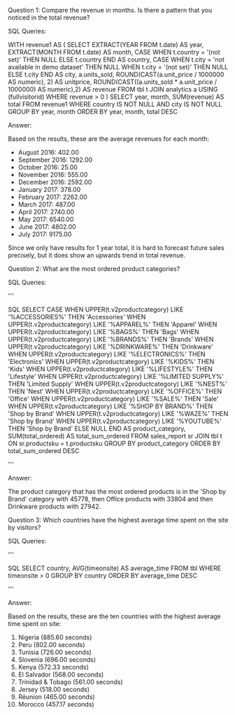 Question 1: Compare the revenue in months. Is there a pattern that you noticed in the total revenue?

SQL Queries:

WITH revenue1 AS (
    SELECT 
        EXTRACT(YEAR FROM t.date) AS year, 
        EXTRACT(MONTH FROM t.date) AS month, 
        CASE 
            WHEN t.country = '(not set)' THEN NULL 
            ELSE t.country 
        END AS country, 
        CASE 
            WHEN t.city = 'not available in demo dataset' THEN NULL 
            WHEN t.city = '(not set)' THEN NULL 
            ELSE t.city 
        END AS city, 
        a.units_sold, 
        ROUND(CAST(a.unit_price / 1000000 AS numeric), 2) AS unitprice, 
        ROUND(CAST((a.units_sold * a.unit_price / 1000000) AS numeric),2) AS revenue 
    FROM 
        tbl t 
    JOIN 
        analytics a USING (fullvisitorid) 
    WHERE 
        revenue > 0 
)
SELECT 
    year, 
    month, 
    SUM(revenue) AS total 
FROM 
    revenue1 
WHERE 
    country IS NOT NULL 
    AND city IS NOT NULL 
GROUP BY 
    year, 
    month 
ORDER BY 
    year, 
    month, 
    total DESC


Answer: 

Based on the results, these are the average revenues for each month:

- August 2016: 402.00
- September 2016: 1292.00
- October 2016: 25.00
- November 2016: 555.00
- December 2016: 2592.00
- January 2017: 378.00
- February 2017: 2262.00
- March 2017: 487.00
- April 2017: 2740.00
- May 2017: 6540.00
- June 2017: 4802.00
- July 2017: 9175.00

Since we only have results for 1 year total, it is hard to forecast future sales precisely, but it does show an upwards trend in total revenue.


Question 2: What are the most ordered product categories?

SQL Queries:

'''

SQL
SELECT 
	CASE 
	WHEN UPPER(t.v2productcategory) LIKE '%ACCESSORIES%' THEN 'Accessories' 
	WHEN UPPER(t.v2productcategory) LIKE '%APPAREL%' THEN 'Apparel' 
	WHEN UPPER(t.v2productcategory) LIKE '%BAGS%' THEN 'Bags' 
	WHEN UPPER(t.v2productcategory) LIKE '%BRANDS%' THEN 'Brands' 
	WHEN UPPER(t.v2productcategory) LIKE '%DRINKWARE%' THEN 'Drinkware' 
	WHEN UPPER(t.v2productcategory) LIKE '%ELECTRONICS%' THEN 'Electronics' 
	WHEN UPPER(t.v2productcategory) LIKE '%KIDS%' THEN 'Kids' 
	WHEN UPPER(t.v2productcategory) LIKE '%LIFESTYLE%' THEN 'Lifestyle' 
	WHEN UPPER(t.v2productcategory) LIKE '%LIMITED SUPPLY%' THEN 'Limited Supply' 
	WHEN UPPER(t.v2productcategory) LIKE '%NEST%' THEN 'Nest' 
	WHEN UPPER(t.v2productcategory) LIKE '%OFFICE%' THEN 'Office' 
	WHEN UPPER(t.v2productcategory) LIKE '%SALE%' THEN 'Sale' 
	WHEN UPPER(t.v2productcategory) LIKE '%SHOP BY BRAND%' THEN 'Shop by Brand' 
	WHEN UPPER(t.v2productcategory) LIKE '%WAZE%' THEN 'Shop by Brand' 
	WHEN UPPER(t.v2productcategory) LIKE '%YOUTUBE%' THEN 'Shop by Brand' 
	ELSE NULL 
	END AS product_category,
	SUM(total_ordered) AS total_sum_ordered
FROM sales_report sr
JOIN tbl t
ON sr.productsku = t.productsku
GROUP BY product_category
ORDER BY total_sum_ordered DESC

'''

Answer:

The product category that has the most ordered products is in the 'Shop by Brand' category with 45778, then Office products with 33804 and then Drinkware products with 27942.


Question 3: Which countries have the highest average time spent on the site by visitors?

SQL Queries:

'''

SQL
SELECT country, AVG(timeonsite) AS average_time
FROM tbl
WHERE timeonsite > 0
GROUP BY country
ORDER BY average_time DESC

'''

Answer:

Based on the results, these are the ten countries with the highest average time spent on site:
1. Nigeria (885.60 seconds)
2. Peru (802.00 seconds)
3. Tunisia (726.00 seconds)
4. Slovenia (696.00 seconds)
5. Kenya (572.33 seconds)
6. El Salvador (568.00 seconds)
7. Trinidad & Tobago (561.00 seconds)
8. Jersey (518.00 seconds)
9. Réunion (465.00 seconds)
10. Morocco (457.17 seconds)

